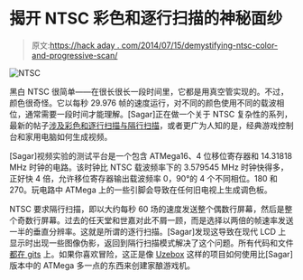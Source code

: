 # 揭开 NTSC 彩色和逐行扫描的神秘面纱

> 原文:[https://hack aday . com/2014/07/15/demystifying-ntsc-color-and-progressive-scan/](https://hackaday.com/2014/07/15/demystifying-ntsc-color-and-progressive-scan/)

![NTSC](../Images/94e497371449475b01e5ba153375027a.png)

黑白 NTSC 很简单——在很长很长一段时间里，它都是用真空管实现的。不过，颜色很奇怪。它以每秒 29.976 帧的速度运行，对不同的颜色使用不同的载波相位，通常需要一段时间才能理解。[Sagar]正在做一个关于 NTSC 复杂性的系列，最新的帖子[涉及彩色和逐行扫描与隔行扫描](http://sagargv.blogspot.in/2014/07/ntsc-demystified-color-demo-with.html)，或者更广为人知的是，经典游戏控制台和家用电脑如何生成视频。

[Sagar]视频实验的测试平台是一个包含 ATMega16、4 位移位寄存器和 14.31818 MHz 时钟的电路。该时钟比 NTSC 载波频率下的 3.579545 MHz 时钟快得多，正好快 4 倍，允许移位寄存器输出载波频率 0，90°的 4 个不同相位。180 和 270。玩电路中 ATMega 上的一些引脚会导致在任何旧电视上生成调色板。

NTSC 要求隔行扫描，即以大约每秒 60 场的速度发送整个偶数行屏幕，然后是整个奇数行屏幕。过去的任天堂和世嘉对此不屑一顾，而是选择以两倍的帧速率发送一半的垂直分辨率。这就是所谓的逐行扫描。[Sagar]发现这导致在现代 LCD 上显示时出现一些图像伪影，返回到隔行扫描模式解决了这个问题。所有代码和文件[都在 gits](https://github.com/s-gv/ntsc-avr) 上。如果你喜欢冒险，这正是像 [Uzebox](http://belogic.com/uzebox/index.asp) 这样的项目如何使用比[Sagar]版本中的 ATMega 多一点的东西来创建家酿游戏机。